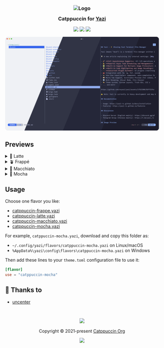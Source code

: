<h3 align="center">
	<img src="https://raw.githubusercontent.com/catppuccin/catppuccin/main/assets/logos/exports/1544x1544_circle.png" width="100" alt="Logo"/><br/>
	<img src="https://raw.githubusercontent.com/catppuccin/catppuccin/main/assets/misc/transparent.png" height="30" width="0px"/>
	Catppuccin for <a href="https://yazi-rs.github.io">Yazi</a>
	<img src="https://raw.githubusercontent.com/catppuccin/catppuccin/main/assets/misc/transparent.png" height="30" width="0px"/>
</h3>

<p align="center">
	<a href="https://github.com/catppuccin/yazi/stargazers"><img src="https://img.shields.io/github/stars/catppuccin/yazi?colorA=363a4f&colorB=b7bdf8&style=for-the-badge"></a>
	<a href="https://github.com/catppuccin/yazi/issues"><img src="https://img.shields.io/github/issues/catppuccin/yazi?colorA=363a4f&colorB=f5a97f&style=for-the-badge"></a>
	<a href="https://github.com/catppuccin/yazi/contributors"><img src="https://img.shields.io/github/contributors/catppuccin/yazi?colorA=363a4f&colorB=a6da95&style=for-the-badge"></a>
</p>

<p align="center">
	<img src="preview.webp"/>
</p>

## Previews

<details>
<summary>🌻 Latte</summary>
<img src="catppuccin-frappe.yazi/screenshot.png"/>
</details>
<details>
<summary>🪴 Frappé</summary>
<img src="catppuccin-latte.yazi/screenshot.png"/>
</details>
<details>
<summary>🌺 Macchiato</summary>
<img src="catppuccin-macchiato.yazi/screenshot.png"/>
</details>
<details>
<summary>🌿 Mocha</summary>
<img src="catppuccin-mocha.yazi/screenshot.png"/>
</details>

## Usage

Choose one flavor you like:

- [catppuccin-frappe.yazi](./catppuccin-frappe.yazi/)
- [catppuccin-latte.yazi](./catppuccin-latte.yazi/)
- [catppuccin-macchiato.yazi](./catppuccin-macchiato.yazi/)
- [catppuccin-mocha.yazi](./catppuccin-mocha.yazi/)

For example, `catppuccin-mocha.yazi`, download and copy this folder as:

- `~/.config/yazi/flavors/catppuccin-mocha.yazi` on Linux/macOS
- `%AppData%\yazi\config\flavors\catppuccin-mocha.yazi` on Windows

Then add these lines to your `theme.toml` configuration file to use it:

```toml
[flavor]
use = "catppuccin-mocha"
```

## 💝 Thanks to

- [uncenter](https://github.com/uncenter)

&nbsp;

<p align="center">
	<img src="https://raw.githubusercontent.com/catppuccin/catppuccin/main/assets/footers/gray0_ctp_on_line.svg?sanitize=true" />
</p>

<p align="center">
	Copyright &copy; 2021-present <a href="https://github.com/catppuccin" target="_blank">Catppuccin Org</a>
</p>

<p align="center">
	<a href="https://github.com/catppuccin/catppuccin/blob/main/LICENSE"><img src="https://img.shields.io/static/v1.svg?style=for-the-badge&label=License&message=MIT&logoColor=d9e0ee&colorA=363a4f&colorB=b7bdf8"/></a>
</p>
